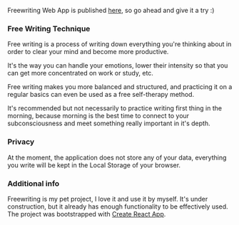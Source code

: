 Freewriting Web App is published [here](https://kate-kholyavkina.github.io/freewriting/), so go ahead and give it a try :)

### Free Writing Technique

Free writing is a process of writing down everything you're thinking about in order to clear your mind and become more productive.

It's the way you can handle your emotions, lower their intensity so that you can get more concentrated on work or study, etc.

Free writing makes you more balanced and structured, and practicing it on a regular basics can even be used as a free self-therapy method.

It's recommended but not necessarily to practice writing first thing in the morning, because morning is the best time to connect to your subconsciousness and meet something really important in it's depth.

### Privacy

At the moment, the application does not store any of your data, everything you write will be kept in the Local Storage of your browser.

### Additional info

Freewriting is my pet project, I love it and use it by myself.
It's under construction, but it already has enough functionality to be effectively used.
The project was bootstrapped with [Create React App](https://github.com/facebookincubator/create-react-app).
